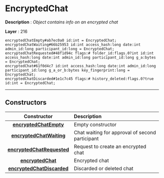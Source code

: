 # EncryptedChat

**Description** : *Object contains info on an encrypted chat*

**Layer** : 216

```tl
encryptedChatEmpty#ab7ec0a0 id:int = EncryptedChat;
encryptedChatWaiting#66b25953 id:int access_hash:long date:int admin_id:long participant_id:long = EncryptedChat;
encryptedChatRequested#48f1d94c flags:# folder_id:flags.0?int id:int access_hash:long date:int admin_id:long participant_id:long g_a:bytes = EncryptedChat;
encryptedChat#61f0d4c7 id:int access_hash:long date:int admin_id:long participant_id:long g_a_or_b:bytes key_fingerprint:long = EncryptedChat;
encryptedChatDiscarded#1e1c7c45 flags:# history_deleted:flags.0?true id:int = EncryptedChat;
```

---

## Constructors

| Constructor | Description |
| :---: | :--- |
| [**encryptedChatEmpty**](constructor/encryptedChatEmpty) | Empty constructor |
| [**encryptedChatWaiting**](constructor/encryptedChatWaiting) | Chat waiting for approval of second participant |
| [**encryptedChatRequested**](constructor/encryptedChatRequested) | Request to create an encrypted chat |
| [**encryptedChat**](constructor/encryptedChat) | Encrypted chat |
| [**encryptedChatDiscarded**](constructor/encryptedChatDiscarded) | Discarded or deleted chat |
